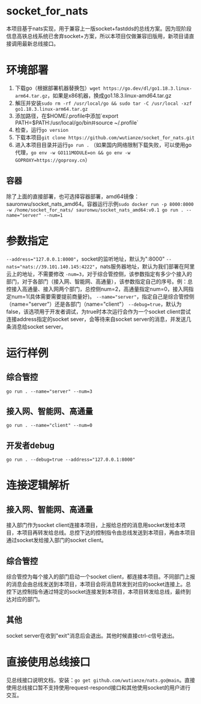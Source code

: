 # socket_for_nats
本项目基于nats实现，用于兼容上一版socket+fastdds的总线方案。因为现阶段信息高铁总线系统已舍弃socket+方案，所以本项目仅做兼容旧版用，新项目请直接调用最新总线接口。
# 环境部署
1. 下载go（根据部署机器替换包）`wget https://go.dev/dl/go1.18.3.linux-arm64.tar.gz`，如果是x86机器，换成go1.18.3.linux-amd64.tar.gz
2. 解压并安装`sudo rm -rf /usr/local/go && sudo tar -C /usr/local -xzf go1.18.3.linux-arm64.tar.gz`
3. 添加路径，在$HOME/.profile中添加`export PATH=$PATH:/usr/local/go/bin`并`source ~/.profile`
4. 检查，运行`go version`
5. 下载本项目`git clone https://github.com/wutianze/socket_for_nats.git`
6. 进入本项目目录并运行`go run .` （如果国内网络限制下载失败，可以使用go代理，`go env -w GO111MODULE=on && go env -w GOPROXY=https://goproxy.cn`）
## 容器
除了上面的直接部署，也可选择容器部署，amd64镜像：sauronwu/socket_nats_amd64。容器运行示例`sudo docker run -p 8000:8000 -w /home/socket_for_nats/ sauronwu/socket_nats_amd64:v0.1 go run . --name="server" --num=1`
# 参数指定
`--address="127.0.0.1:8000"`，socket的监听地址，默认为":8000"
`--nats="nats://39.101.140.145:4222"`，nats服务器地址，默认为我们部署在阿里云上的地址，不需要修改
`-num=3`，对于综合管控侧，该参数指定有多少个接入的部门，对于各部门（接入网、智能网、高通量），该参数指定自己的序号。例：总控接入高通量、接入网两个部门，总控侧num=2，高通量指定num=0，接入网指定num=1(具体需要需要提前商量好)。
`--name="server"`，指定自己是综合管控侧（name="server"）还是各部门（name="client"）
`--debug=true`，默认为false，该选项用于开发者调试，为true时本次运行会作为一个socket client尝试连接address指定的socket sever，会等待来自socket server的消息，并发送几条消息给socket server。
# 运行样例
## 综合管控
`go run . --name="server" --num=3`
## 接入网、智能网、高通量
`go run . --name="client" --num=0`
## 开发者debug
`go run . --debug=true --address="127.0.0.1:8000"`
# 连接逻辑解析
## 接入网、智能网、高通量
接入部门作为socket client连接本项目，上报给总控的消息用socket发给本项目，本项目再转发给总线。总控下达的控制指令由总线发送到本项目，再由本项目通过socket发给接入部门的socket client。
## 综合管控
综合管控为每个接入的部门启动一个socket client，都连接本项目。不同部门上报的消息会由总线发送到本项目，本项目会将消息转发到对应的socket连接上。总控下达控制指令通过特定的socket连接发到本项目，本项目转发给总线，最终到达对应的部门。
## 其他
socket server在收到"exit"消息后会退出。其他时候直接ctrl-c信号退出。
# 直接使用总线接口
见总线接口说明文档，安装：`go get github.com/wutianze/nats.go@main`。直接使用总线接口暂不支持使用request-respond接口和其他使用socket的用户进行交互。
